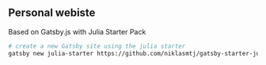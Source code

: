## Personal webiste

Based on Gatsby.js with Julia Starter Pack
```sh
# create a new Gatsby site using the julia starter
gatsby new julia-starter https://github.com/niklasmtj/gatsby-starter-julia
```
